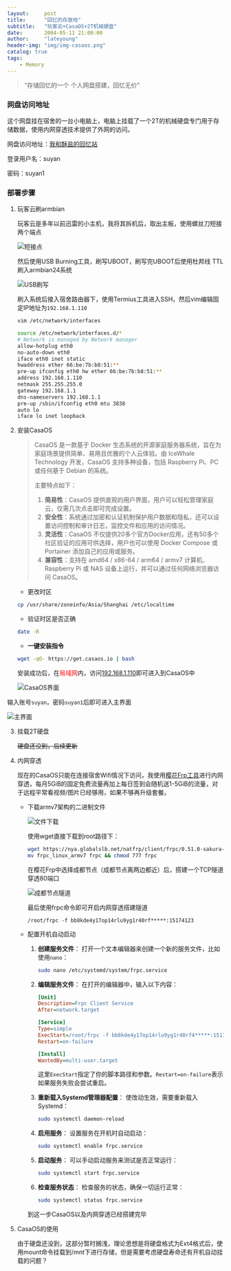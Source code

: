 ```yaml
---
layout:     post
title:      "回忆的存放地"
subtitle:   "玩客云+CasaOS+2T机械硬盘"
date:       2004-05-11 21:00:00
author:     "lateyoung"
header-img: "img/img-casaos.png"
catalog: true
tags:
    - Memory
---
```

> “存储回忆的一个 个人网盘搭建，回忆无价”

### 网盘访问地址

这个网盘挂在宿舍的一台小电脑上，电脑上挂载了一个2T的机械硬盘专门用于存储数据，使用内网穿透技术提供了外网的访问。

网盘访问地址：[我和酥盐的回忆站](https://61.139.65.134:13005)

登录用户名：suyan

密码：suyan1



### 部署步骤

1. 玩客云刷armbian

   玩客云是多年以前迅雷的小主机，我将其拆机后，取出主板，使用螺丝刀短接两个端点

   ![短接点](https://img-blog.csdnimg.cn/166f2ede3eaf40f3bcaf88ea8a2ae79b.png)

   然后使用USB Burning工具，刷写UBOOT，刷写完UBOOT后使用杜邦线  TTL刷入armbian24系统

   ![USB刷写](https://img-blog.csdnimg.cn/f93891c0e3784f38bac5ec2f004c08a3.png)

   刷入系统后接入宿舍路由器下，使用Termius工具进入SSH，然后vim编辑固定IP地址为`192.168.1.110`

   ```sh
   vim /etc/network/interfaces
   ```

   ```sh
   source /etc/network/interfaces.d/*
   # Network is managed by Network manager
   allow-hotplug eth0
   no-auto-down eth0
   iface eth0 inet static
   hwaddress ether 66:be:7b:b8:51:**
   pre-up ifconfig eth0 hw ether 66:be:7b:b8:51:**
   address 192.168.1.110
   netmask 255.255.255.0
   gateway 192.168.1.1
   dns-nameservers 192.168.1.1
   pre-up /sbin/ifconfig eth0 mtu 3838
   auto lo
   iface lo inet loopback
   ```

   

2. 安装CasaOS

   > CasaOS 是一款基于 Docker 生态系统的开源家庭服务器系统，旨在为家庭场景提供简单、易用且优雅的个人云体验。由 IceWhale Technology 开发，CasaOS 支持多种设备，包括 Raspberry Pi、PC 或任何基于 Debian 的系统。
   >
   > 主要特点如下：
   > 1. **简易性**：CasaOS 提供直观的用户界面，用户可以轻松管理家庭云，仅需几次点击即可完成设置。
   > 2. **安全性**：系统通过加密和认证机制保护用户数据和隐私，还可以设置访问控制和审计日志，监控文件和应用的访问情况。
   > 3. **灵活性**：CasaOS 不仅提供20多个官方Docker应用，还有50多个社区验证的应用可供选择，用户也可以使用 Docker Compose 或 Portainer 添加自己的应用或服务。
   > 4. **兼容性**：支持在 amd64 / x86-64 / arm64 / armv7 计算机、Raspberry Pi 或 NAS 设备上运行，并可以通过任何网络浏览器访问 CasaOS。
   >

   - 更改时区

   ```sh
   cp /usr/share/zoneinfo/Asia/Shanghai /etc/localtime
   ```

   - 验证时区是否正确

   ```sh
   date -R
   ```

   - **一键安装指令**

   ```sh
   wget -qO- https://get.casaos.io | bash
   ```

   安装成功后，在<font color="red">局域网</font>内，访问[192.168.1.110](http://192.168.1.110)即可进入到CasaOS中

   ![CasaOS界面](https://img2.imgtp.com/2024/05/11/f7SCDzlg.png)

输入账号`suyan`，密码`suyan1`后即可进入主界面

![主界面](https://img2.imgtp.com/2024/05/11/taPtwvts.png)



3. 挂载2T硬盘

   <del>硬盘还没到，后续更新</del>

4. 内网穿透

   现在的CasaOS只能在连接宿舍Wifi情况下访问，我使用[樱花Frp工具](https://www.natfrp.com/?page=panel&module=download)进行内网穿透，每月5GiB的固定免费流量再加上每日签到会随机送1-5GiB的流量，对于远程平常看视频/图片已经够用，如果不够再升级套餐。

   - 下载armv7架构的二进制文件

     ![文件下载](https://img2.imgtp.com/2024/05/11/vYw7gTqm.png)

     使用wget直接下载到root路径下：

     ```sh
     wget https://nya.globalslb.net/natfrp/client/frpc/0.51.0-sakura-4.3/frpc_linux_armv7
     mv frpc_linux_armv7 frpc && chmod 777 frpc
     ```

     在樱花Frp中选择成都节点（成都节点离两边都近）后，搭建一个TCP隧道穿透80端口

     ![成都节点隧道](https://img2.imgtp.com/2024/05/11/sk5tijq0.png)

     最后使用frpc命令即可开启内网穿透搭建隧道

     ```sh'
     /root/frpc -f bb8kde4y17op14rlu9yg1r40rf*****:15174123
     ```

   - 配置开机自动启动

     1. **创建服务文件**：
        打开一个文本编辑器来创建一个新的服务文件，比如使用`nano`：
        ```bash
        sudo nano /etc/systemd/system/frpc.service
        ```

     2. **编辑服务文件**：
        在打开的编辑器中，输入以下内容：
        ```ini
        [Unit]
        Description=Frpc Client Service
        After=network.target
        
        [Service]
        Type=simple
        ExecStart=/root/frpc -f bb8kde4y17op14rlu9yg1r40rf4*****:15173568
        Restart=on-failure
        
        [Install]
        WantedBy=multi-user.target
        ```
        这里`ExecStart`指定了你的脚本路径和参数。`Restart=on-failure`表示如果服务失败会尝试重启。

     3. **重新载入Systemd管理器配置**：
        使改动生效，需要重新载入Systemd：
        ```bash
        sudo systemctl daemon-reload
        ```

     4. **启用服务**：
        设置服务在开机时自动启动：
        ```bash
        sudo systemctl enable frpc.service
        ```

     5. **启动服务**：
        可以手动启动服务来测试是否正常运行：
        ```bash
        sudo systemctl start frpc.service
        ```

     6. **检查服务状态**：
        检查服务的状态，确保一切运行正常：
        ```bash
        sudo systemctl status frpc.service
        ```

     到这一步CasaOS以及内网穿透已经搭建完毕

5. CasaOS的使用

   由于硬盘还没到，这部分暂时搁浅，理论思想是将硬盘格式为Ext4格式后，使用mount命令挂载到/mnt下进行存储，但是需要考虑硬盘寿命还有开机自动挂载的问题？

   